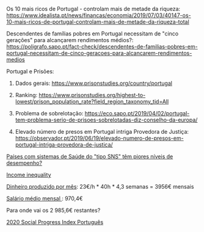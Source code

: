 Os 10 mais ricos de Portugal - controlam mais de metade da riqueza: https://www.idealista.pt/news/financas/economia/2019/07/03/40147-os-10-mais-ricos-de-portugal-controlam-mais-de-metade-da-riqueza-total

Descendentes de famílias pobres em Portugal necessitam de "cinco gerações" para alcançarem rendimentos médios?: https://poligrafo.sapo.pt/fact-check/descendentes-de-familias-pobres-em-portugal-necessitam-de-cinco-geracoes-para-alcancarem-rendimentos-medios

Portugal e Prisões:

1. Dados gerais: https://www.prisonstudies.org/country/portugal

2. Ranking: https://www.prisonstudies.org/highest-to-lowest/prison_population_rate?field_region_taxonomy_tid=All

3. Problema de sobrelotação: https://eco.sapo.pt/2019/04/02/portugal-tem-problema-serio-de-prisoes-sobrelotadas-diz-conselho-da-europa/

4. Elevado número de presos em Portugal intriga Provedora de Justiça: https://observador.pt/2019/06/19/elevado-numero-de-presos-em-portugal-intriga-provedora-de-justica/

[Países com sistemas de Saúde do "tipo SNS" têm piores níveis de desempenho?](https://poligrafo.sapo.pt/fact-check/paises-com-sistemas-de-saude-do-tipo-sns-tem-piores-niveis-de-desempenho)

[Income inequality](https://wid.world/country/portugal/)



[Dinheiro produzido por mês](https://www.pordata.pt/Europa/Produtividade+do+trabalho+por+hora+trabalhada+(Euro)-3019): 23€/h * 40h * 4,3 semanas = 3956€ mensais

[Salário médio mensal ](https://www.pordata.pt/Portugal/Salário+médio+mensal+dos+trabalhadores+por+conta+de+outrem+remuneração+base+e+ganho-857): 970,4€ 

Para onde vai os 2 985,6€ restantes?



[2020 Social Progress Index Português](https://www.socialprogress.org/?tab=2&code=PRT)



